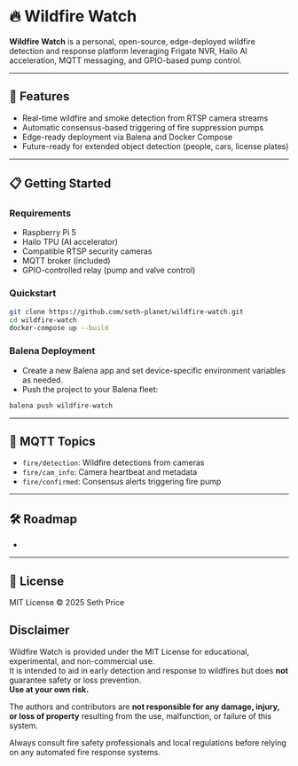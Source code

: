 # 🔥 Wildfire Watch

**Wildfire Watch** is a personal, open-source, edge-deployed wildfire detection and response platform leveraging Frigate NVR, Hailo AI acceleration, MQTT messaging, and GPIO-based pump control.

---

## 🚀 Features
- Real-time wildfire and smoke detection from RTSP camera streams
- Automatic consensus-based triggering of fire suppression pumps
- Edge-ready deployment via Balena and Docker Compose
- Future-ready for extended object detection (people, cars, license plates)

---

## 📋 Getting Started

### Requirements
- Raspberry Pi 5
- Hailo TPU (AI accelerator)
- Compatible RTSP security cameras
- MQTT broker (included)
- GPIO-controlled relay (pump and valve control)

### Quickstart

```bash
git clone https://github.com/seth-planet/wildfire-watch.git
cd wildfire-watch
docker-compose up --build
````

### Balena Deployment

* Create a new Balena app and set device-specific environment variables as needed.
* Push the project to your Balena fleet:

```bash
balena push wildfire-watch
```

---

## 📡 MQTT Topics

* `fire/detection`: Wildfire detections from cameras
* `fire/cam_info`: Camera heartbeat and metadata
* `fire/confirmed`: Consensus alerts triggering fire pump

---

## 🛠 Roadmap

*

---

## 📜 License

MIT License © 2025 Seth Price

## Disclaimer

Wildfire Watch is provided under the MIT License for educational, experimental, and non-commercial use.  
It is intended to aid in early detection and response to wildfires but does **not** guarantee safety or loss prevention.  
**Use at your own risk.**

The authors and contributors are **not responsible for any damage, injury, or loss of property** resulting from the use, malfunction, or failure of this system.

Always consult fire safety professionals and local regulations before relying on any automated fire response systems.
